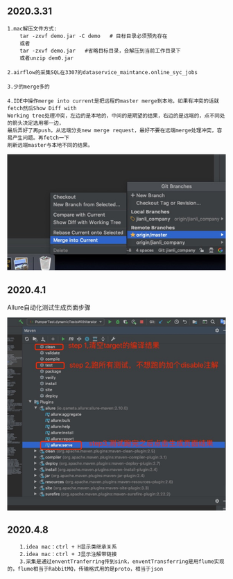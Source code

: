 <h2>2020.3.31</h2>

```
1.mac解压文件方式:
    tar -zxvf demo.jar -C demo   # 目标目录必须预先存在
    或者
    tar -zxvf demo.jar   #省略目标目录，会解压到当前工作目录下
    或者unzip dem0.jar

2.airflow的采集SQL在3307的dataservice_maintance.online_syc_jobs

3.少的merge多的

4.IDE中操作merge into current是把远程的master merge到本地，如果有冲突的话就fetch然后Show Diff with 
Working tree处理冲突，左边的是本地的，中间的是期望的结果，右边的是远端的，点不同处的箭头决定选用哪一边，
最后弄好了再push，从远端分支new merge request，最好不要在远端merge处理冲突，容易产生问题。再fetch一下
刷新远端master与本地不同的结果。
```
![](1.jpg)

<h2>2020.4.1</h2>
Allure自动化测试生成页面步骤

![](2.jpg)

<h2>2020.4.8</h2>

```
    1.idea mac：ctrl + H显示类继承关系
    2.idea mac：ctrl + J显示注解带链接
    3.采集是通过enventTranferring传到sink，enventTransferring是用flume实现的，flume相当于RabbitMQ，传输格式用的是proto，相当于json
```